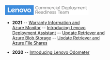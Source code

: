 ![](img/CDRT-POS-Blue-xsmall.png)

- **2021**
-- [Warranty Information and <br>Azure Monitor](2021/az_monitor_warranty.md)
-- [Introducing Lenovo <br>Deployment Assistant](2021/intro_lda.md)
-- [Update Retriever and <br>Azure Blob Storage](2021/ur_az_blob.md)
-- [Update Retriever and <br>Azure File Shares](2021/ur_az_fs.md)

- **2020**
-- [Introducing Lenovo Odometer](2020/odometer.md)